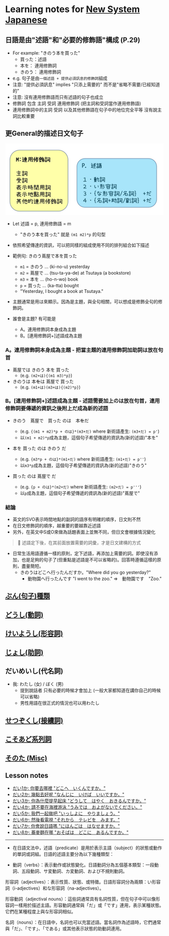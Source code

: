 # Learning notes for [New System Japanese](https://newsystemjapanese.wixsite.com/patented/textbooks)

## 日語是由"述語"和"必要的修飾語"構成 (P.29)

- For example: "きのう本を買った"
  - 買った：述語
  - 本を： 連用修飾詞
  - きのう： 連用修飾詞
- e.g. 句子是由`一個述語 + 提供必須訊息的修飾詞`組成
- 注意: "提供必須訊息" implies "只添上需要的" 而不是"省略不需要/已經知道的"
- 注意: 沒有連用修飾語而只有述語的句子也成立
- 修飾詞 包含 主詞 受詞 連用修飾詞 (把主詞和受詞當作連用修飾語)
- 連用修飾詞中的主詞 受詞 以及其他修飾語在句子中的地位完全平等 沒有說主詞比較重要

## 更General的描述日文句子

![](imgs/sentence_structure.JPG)

- Let 述語 = p, 連用修飾語 = m
  - "きのう本を買った" 就是 `(m1 m2)*p` 的句型

- 依照希望傳達的資訊，可以把同樣的組成使用不同的排列組合如下描述
- 範例句: きのう蔦屋で本を買った
  - `m1` = きのう ... (ki-no-u) yesterday
  - `m2` = 蔦屋で ... (tsu-ta-ya-de) at Tsutaya (a bookstore)
  - `m3` = 本を ... (ho-n-wo) book
  - `p` = 買った ... (ka-tta) bought
  - "Yesterday, I bought a book at Tsutaya."

- 主題通常是用は來顯示。因為是主題，與全句相關，可以想成是修飾全句的修飾詞。
- 誰會是主題? 有可能是
  - A。連用修飾詞本身成為主題
  - B。[連用修飾詞+]述語成為主題

### A。連用修飾詞本身成為主題 - 把當主題的連用修飾詞加助詞は放在句首

- 蔦屋では きのう 本を 買った
  - (e.g. `(m2+は){(m1 m3)*p}`)
- きのうは 本~~を~~は 蔦屋で 買った
  - (e.g. `(m1+は)(m3+は){(m2)*p}`)


### B。[連用修飾詞+]述語成為主題 - 述語需要加上のは放在句首，連用修飾詞要傳遞的資訊之後附上だ成為新的述語

- きのう　蔦屋で　買った のは　本~~を~~だ
  - (e.g. `{(m1 + m2)*p + のは}*(m3+だ)` where 新術語產生: `(m3+だ) = p'`)
  - 以`(m1 + m2)*p`成為主題，這個句子希望傳遞的資訊為(新的述語)"本を"
- 本を 買った のは きのう だ
  - (e.g. `{m3*p + のは}*(m1+だ)` where 新術語產生: `(m1+だ) = p''`)
  - 以`m3*p`成為主題，這個句子希望傳遞的資訊為(新的述語)"きのう"

- 買った のは 蔦屋で だ
  - (e.g. `{p + のは}*(m2+だ)` where 新術語產生: `(m2+だ) = p'''`)
  - 以`p`成為主題，這個句子希望傳遞的資訊為(新的述語)"蔦屋で"

### 結論

- 英文的SVO表示時間地點的副詞的語序有明確的順序，日文則不然
- 在日文修飾詞的順序，越重要的要越靠近述語
- 另外，在英文中S或O來做為話題表面上並無不同，但日文會根據情況變化

> :brain: 述語定下後，在其前面放置需要的詞彙，才是日文建構的方式

- 日常生活用語遵循一樣的原則，定下述語，再添加上需要的詞。即使沒有添加，也是足夠的句子了(但重點是述語是不可以省略的)。回答時遵循這樣的原則，盡量簡短。
  - きのうはどこへ行ったんだすか。"Where did you go yesterday?"
    - 動物園へ行ったんです "I went to the zoo." =>　動物園です　"Zoo."

## [ぶん(句子)種類](about_sentence.md)

## [どうし(動詞)](about_verb.md)

## [けいようし(形容詞)](about_adj.md)

## [じょし(助詞)](about_particle.md)

## だいめいし(代名詞)

- 我: わたし (女) / ぼく (男)
  - 提到說話者 只有必要的時候才會加上 (一般大家都知道在講你自己的時候可以省略)
  - 男性用語在很正式的情況也可以用わたし

## [せつぞくし(接續詞)](about_conjunction.md)

## [こそあど系列詞](about_cosoato.md)

## [そのた (Misc)](about_misc.md)

## Lesson notes

- [だい1か: 你要去哪裡 "どこへ　いくんですか。"](lesson_1.md)
- [だい2か: 幾點去好呢 "なんじに　いけば　いいですか。"](lesson_2.md)
- [だい3か: 你為什麼提早起床 "どうして　はやく　おきるんですか。"](lesson_3.md)
- [だい4か: 請不要在海裡游泳 "うみでは　およがないでください。"](lesson_4.md)
- [だい5か: 我們一起做吧 "いっしよに　やりましょう。"](lesson_5.md)
- [だい6か: 然後看電視 "それから　テレビを　みます。"](lesson_6.md)
- [だい7か: 你會說日語嗎 "にほんごは　はなせますか。"](lesson_7.md)
- [だい8か: 蕎麥麵在哪 "おそばは　どこに　あるんですか。"](lesson_8.md)

------

- 在日語文法中，述語（predicate）是用於表示主語（subject）的狀態或動作的單詞或詞組。日語的述語主要分為以下幾種類型：

- 動詞（verbs）：表示動作或狀態變化。日語動詞分為五個基本類型：一段動詞、五段動詞、サ変動詞、カ変動詞、および不規則動詞。

形容詞（adjectives）：表示性質、狀態、或特徵。日語形容詞分為兩類：い形容詞（i-adjectives）和な形容詞（na-adjectives）。

形容動詞（adjectival nouns）：這些詞通常具有名詞性質，但在句子中可以像形容詞一樣用於描述主語。形容動詞通常與「だ」或「です」連用，表示某種狀態。它們在某種程度上與な形容詞相似。

名詞（nouns）：在日語中，名詞也可以充當述語。當名詞作為述語時，它們通常與「だ」、「です」、「である」或其他表示狀態的助動詞連用。


